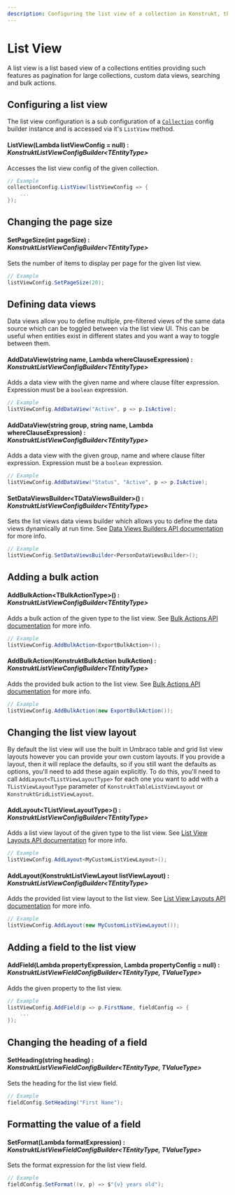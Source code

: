 ```yaml
---
description: Configuring the list view of a collection in Konstrukt, the fluent administration panel builder for Umbraco.
---
```


# List View

A list view is a list based view of a collections entities providing such features as pagination for large collections, custom data views, searching and bulk actions.

## Configuring a list view

The list view configuration is a sub configuration of a [`Collection`](collections.md) config builder instance and is accessed via it's `ListView` method.

#### ListView(Lambda listViewConfig = null) : *KonstruktListViewConfigBuilder&lt;TEntityType&gt;*

Accesses the list view config of the given collection.

````csharp
// Example
collectionConfig.ListView(listViewConfig => {
    ...
});
````

## Changing the page size

#### SetPageSize(int pageSize) : *KonstruktListViewConfigBuilder&lt;TEntityType&gt;*

Sets the number of items to display per page for the given list view.

````csharp
// Example
listViewConfig.SetPageSize(20);
````

## Defining data views

Data views allow you to define multiple, pre-filtered views of the same data source which can be toggled between via the list view UI. This can be useful when entities exist in different states and you want a way to toggle between them.

#### AddDataView(string name, Lambda whereClauseExpression) : *KonstruktListViewConfigBuilder&lt;TEntityType&gt;*

Adds a data view with the given name and where clause filter expression. Expression must be a `boolean` expression.

````csharp
// Example
listViewConfig.AddDataView("Active", p => p.IsActive);
````

#### AddDataView(string group, string name, Lambda whereClauseExpression) : *KonstruktListViewConfigBuilder&lt;TEntityType&gt;*

Adds a data view with the given group, name and where clause filter expression. Expression must be a `boolean` expression.

````csharp
// Example
listViewConfig.AddDataView("Status", "Active", p => p.IsActive);
````

#### SetDataViewsBuilder&lt;TDataViewsBuilder&gt;() : *KonstruktListViewConfigBuilder&lt;TEntityType&gt;*

Sets the list views data views builder which allows you to define the data views dynamically at run time. See [Data Views Builders API documentation](data-views-builders.md) for more info.

````csharp
// Example
listViewConfig.SetDataViewsBuilder<PersonDataViewsBuilder>();
````

## Adding a bulk action

#### AddBulkAction&lt;TBulkActionType&gt;() : *KonstruktListViewConfigBuilder&lt;TEntityType&gt;*

Adds a bulk action of the given type to the list view. See [Bulk Actions API documentation](bulk-actions/) for more info.

````csharp
// Example
listViewConfig.AddBulkAction<ExportBulkAction>();
````

#### AddBulkAction(KonstruktBulkAction bulkAction) : *KonstruktListViewConfigBuilder&lt;TEntityType&gt;*

Adds the provided bulk action to the list view. See [Bulk Actions API documentation](bulk-actions.md) for more info.

````csharp
// Example
listViewConfig.AddBulkAction(new ExportBulkAction());
````

## Changing the list view layout

By default the list view will use the built in Umbraco table and grid list view layouts however you can provide your own custom layouts. If you provide a layout, then it will replace the defaults, so if you still want the defaults as options, you'll need to add these again explicitly. To do this, you'll need to call `AddLayout<TListViewLayoutType>` for each one you want to add with a `TListViewLayoutType` parameter of `KonstruktTableListViewLayout` or `KonstruktGridListViewLayout`.

#### AddLayout&lt;TListViewLayoutType&gt;() : *KonstruktListViewConfigBuilder&lt;TEntityType&gt;*

Adds a list view layout of the given type to the list view. See [List View Layouts API documentation](list-view-layouts.md) for more info.

````csharp
// Example
listViewConfig.AddLayout<MyCustomListViewLayout>();
````

#### AddLayout(KonstruktListViewLayout listViewLayout) : *KonstruktListViewConfigBuilder&lt;TEntityType&gt;*

Adds the provided list view layout to the list view. See [List View Layouts API documentation](list-view-layouts.md) for more info.

````csharp
// Example
listViewConfig.AddLayout(new MyCustomListViewLayout());
````

## Adding a field to the list view

#### AddField(Lambda propertyExpression, Lambda propertyConfig = null) : *KonstruktListViewFieldConfigBuilder&lt;TEntityType, TValueType&gt;*

Adds the given property to the list view.

````csharp
// Example
listViewConfig.AddField(p => p.FirstName, fieldConfig => {
    ...
});
````

## Changing the heading of a field

#### SetHeading(string heading) : *KonstruktListViewFieldConfigBuilder&lt;TEntityType, TValueType&gt;*

Sets the heading for the list view field.

````csharp
// Example
fieldConfig.SetHeading("First Name");
````

## Formatting the value of a field

#### SetFormat(Lambda formatExpression) : *KonstruktListViewFieldConfigBuilder&lt;TEntityType, TValueType&gt;*

Sets the format expression for the list view field.

````csharp
// Example
fieldConfig.SetFormat((v, p) => $"{v} years old");
````
